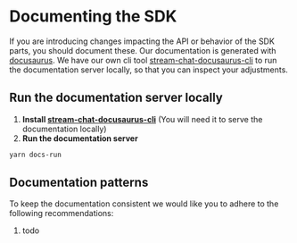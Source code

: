 # Documenting the SDK

If you are introducing changes impacting the API or behavior of the SDK parts, you should document these. Our documentation is generated with [docusaurus](https://docusaurus.io/docs). We have our own cli tool [stream-chat-docusaurus-cli](https://github.com/GetStream/stream-chat-docusaurus-cli#installation-and-using-the-cli) to run the documentation server locally, so that you can inspect your adjustments.

## Run the documentation server locally

1. **Install [stream-chat-docusaurus-cli](https://github.com/GetStream/stream-chat-docusaurus-cli#installation-and-using-the-cli)**
   (You will need it to serve the documentation locally)
2. **Run the documentation server**


```bash
yarn docs-run
```

## Documentation patterns

To keep the documentation consistent we would like you to adhere to the following recommendations:

1. todo
